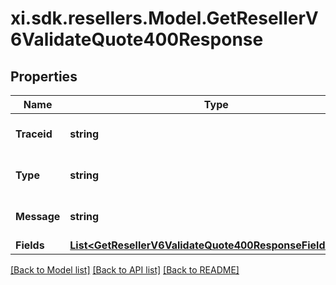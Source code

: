 # xi.sdk.resellers.Model.GetResellerV6ValidateQuote400Response

## Properties

Name | Type | Description | Notes
------------ | ------------- | ------------- | -------------
**Traceid** | **string** | Unique Id to identify error. | [optional] 
**Type** | **string** | Describes the type of the error. | [optional] 
**Message** | **string** | A detailed error message. | [optional] 
**Fields** | [**List&lt;GetResellerV6ValidateQuote400ResponseFieldsInner&gt;**](GetResellerV6ValidateQuote400ResponseFieldsInner.md) |  | [optional] 

[[Back to Model list]](../README.md#documentation-for-models) [[Back to API list]](../README.md#documentation-for-api-endpoints) [[Back to README]](../README.md)

